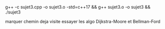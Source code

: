 g++ -c sujet3.cpp -o sujet3.o -std=c++17 && g++ sujet3.o -o sujet3 && ./sujet3


marquer chemin deja visite
essayer les algo Dijkstra-Moore et Bellman-Ford
